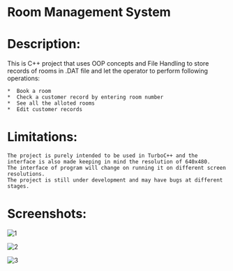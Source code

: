 # Room Management System

# Description:


This is C++ project that uses OOP concepts and File Handling to store records of rooms in .DAT file and let the operator to perform following operations:

	*  Book a room
	*  Check a customer record by entering room number
	*  See all the alloted rooms
	*  Edit customer records
	

# Limitations:

	The project is purely intended to be used in TurboC++ and the interface is also made keeping in mind the resolution of 640x480.
	The interface of program will change on running it on different screen resolutions.
	The project is still under development and may have bugs at different stages.
	
# Screenshots:

![1](/Screenshots/1.png)

![2](/Screenshots/2.png)

![3](/Screenshots/3.png)
